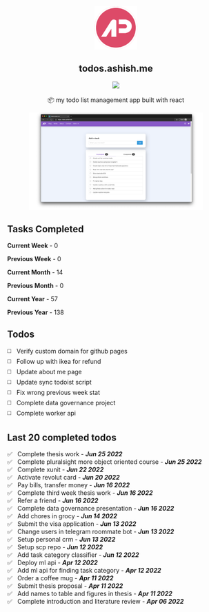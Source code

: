 <p align="center">
  <img src="https://raw.githubusercontent.com/ashishdotme/assets/master/logo.png" alt="drawing" width="100"/>
</p>

<h2 align="center">todos.ashish.me</h2>

<p align="center">
<a href="https://img.shields.io/github/last-commit/ashishdotme/todos.ashish.me?style=for-the-badge"><img src="https://img.shields.io/github/last-commit/ashishdotme/todos.ashish.me?style=for-the-badge"></a>
</p>

<p align="center">📦 my todo list management app built with react </p>

<div style='margin:0 auto;width:80%;'>
  <img src="./assets/todos.png" alt="drawing"/>
</div>

## Tasks Completed

<!-- week starts --><b>Current Week</b> - 0 
 <b>Previous Week</b> - 0<!-- week ends --><br>
<!-- month starts --><b>Current Month</b> - 14 
 <b>Previous Month</b> - 0<!-- month ends --><br>
<!-- year starts --><b>Current Year</b> - 57 
 <b>Previous Year</b> - 138<!-- year ends --><br>

## Todos

<!-- todos starts -->
◻️ &nbsp; Verify custom domain for github pages<br>◻️ &nbsp; Follow up with ikea for refund<br>◻️ &nbsp; Update about me page<br>◻️ &nbsp; Update sync todoist script<br>◻️ &nbsp; Fix wrong previous week stat<br>◻️ &nbsp; Complete data governance project<br>◻️ &nbsp; Complete worker api
<!-- todos ends -->

## Last 20 completed todos

<!-- completed starts -->
✅ &nbsp; Complete thesis work - **_Jun 25 2022_**<br>✅ &nbsp; Complete pluralsight more object oriented course - **_Jun 25 2022_**<br>✅ &nbsp; Complete xunit - **_Jun 22 2022_**<br>✅ &nbsp; Activate revolut card - **_Jun 20 2022_**<br>✅ &nbsp; Pay bills, transfer money - **_Jun 16 2022_**<br>✅ &nbsp; Complete third week thesis work - **_Jun 16 2022_**<br>✅ &nbsp; Refer a friend - **_Jun 16 2022_**<br>✅ &nbsp; Complete data governance presentation - **_Jun 16 2022_**<br>✅ &nbsp; Add chores in grocy - **_Jun 14 2022_**<br>✅ &nbsp; Submit the visa application - **_Jun 13 2022_**<br>✅ &nbsp; Change users in telegram roommate bot - **_Jun 13 2022_**<br>✅ &nbsp; Setup personal crm - **_Jun 13 2022_**<br>✅ &nbsp; Setup scp repo - **_Jun 12 2022_**<br>✅ &nbsp; Add task category classifier - **_Jun 12 2022_**<br>✅ &nbsp; Deploy ml api - **_Apr 12 2022_**<br>✅ &nbsp; Add ml api for finding task category - **_Apr 12 2022_**<br>✅ &nbsp; Order a coffee mug - **_Apr 11 2022_**<br>✅ &nbsp; Submit thesis proposal - **_Apr 11 2022_**<br>✅ &nbsp; Add names to table and figures in thesis - **_Apr 11 2022_**<br>✅ &nbsp; Complete introduction and literature review - **_Apr 06 2022_**
<!-- completed ends -->
